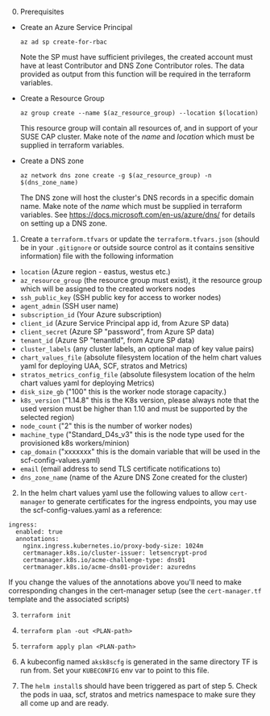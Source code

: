 0. Prerequisites
  * Create an Azure Service Principal
    ```
    az ad sp create-for-rbac
    ```
    Note the SP must have sufficient privileges, the created account must have at least Contributor and DNS Zone Contributor roles. The data provided as output from this function will be required in the terraform variables.

  * Create a Resource Group
    ```
    az group create --name $(az_resource_group) --location $(location)
    ```
    This resource group will contain all resources of, and in support of your SUSE CAP cluster. Make note of the _name_ and _location_ which must be supplied in terraform variables.

  * Create a DNS zone
    ```
    az network dns zone create -g $(az_resource_group) -n $(dns_zone_name)
    ```
    The DNS zone will host the cluster's DNS records in a specific domain name. Make note of the _name_ which must be supplied in terraform variables. See https://docs.microsoft.com/en-us/azure/dns/ for details on setting up a DNS zone.

1. Create a `terraform.tfvars` or update the `terraform.tfvars.json` (should be in your `.gitignore` or outside source control as it contains sensitive information) file with the following information
  - `location` (Azure region - eastus, westus etc.)
  - `az_resource_group` (the resource group must exist), it the resource group which will be assigned to the created workers nodes
  - `ssh_public_key` (SSH public key for access to worker nodes)
  - `agent_admin` (SSH user name)
  - `subscription_id` (Your Azure subscription)
  - `client_id` (Azure Service Principal app id, from Azure SP data)  
  - `client_secret` (Azure SP "password", from Azure SP data)
  - `tenant_id` (Azure SP "tenantId", from Azure SP data)
  - `cluster_labels` (any cluster labels, an optional map of key value pairs)
  - `chart_values_file` (absolute filesystem location of the helm chart values yaml for deploying UAA, SCF, stratos and Metrics)
  - `stratos_metrics_config_file` (absolute filesystem location of the helm chart values yaml for deploying Metrics)
  - `disk_size_gb` ("100" this is the worker node storage capacity.)
  - `k8s_version` ("1.14.8" this is the K8s version, please always note that the used version must be higher than 1.10 and must be supported by the selected region)
  - `node_count` ("2" this is the number of worker nodes)
  - `machine_type` ("Standard_D4s_v3"  this is the node type used for the provisioned k8s workers/minion)
  - `cap_domain` ("xxxxxxx" this is the domain variable that will be used in the scf-config-values.yaml)
  - `email` (email address to send TLS certificate notifications to)
  - `dns_zone_name` (name of the Azure DNS Zone created for the cluster)

2. In the helm chart values yaml use the following values to allow `cert-manager` to generate certificates for the ingress endpoints, you may use the scf-config-values.yaml as a reference:

  ```
  ingress:
    enabled: true
    annotations:
      nginx.ingress.kubernetes.io/proxy-body-size: 1024m
      certmanager.k8s.io/cluster-issuer: letsencrypt-prod
      certmanager.k8s.io/acme-challenge-type: dns01
      certmanager.k8s.io/acme-dns01-provider: azuredns
  ```

  If you change the values of the annotations above you'll need to make corresponding changes in the cert-manager setup (see the `cert-manager.tf` template and the associated scripts)

3. `terraform init`

4. `terraform plan -out <PLAN-path>`

5. `terraform apply plan <PLAN-path>`

6. A kubeconfig named `aksk8scfg` is generated in the same directory TF is run from. Set your `KUBECONFIG` env var to point to this file.

7. The `helm install`s should have been triggered as part of step 5. Check the pods in uaa, scf, stratos and metrics namespace to make sure they all come up and are ready.
